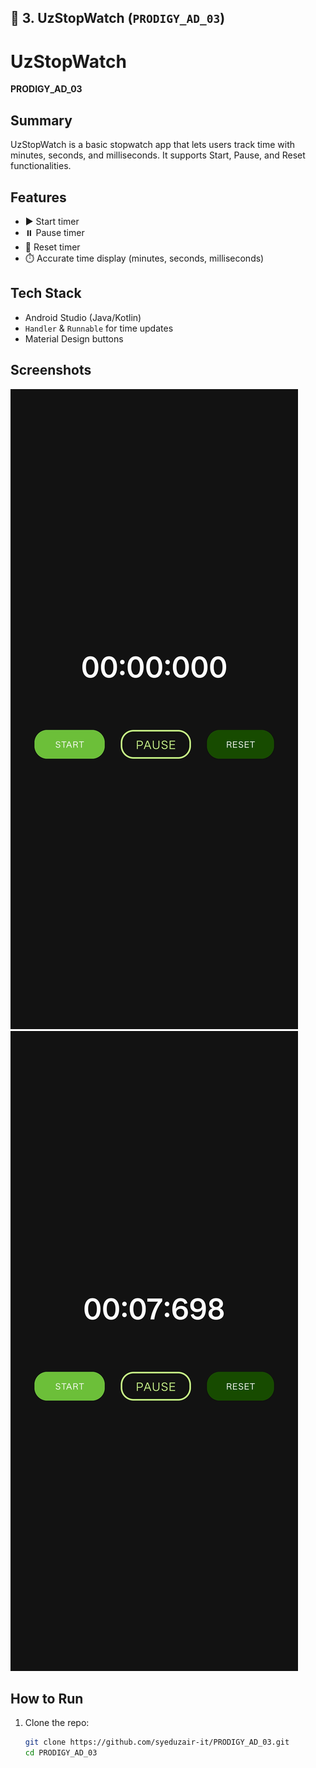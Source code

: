 ## 📌 3. UzStopWatch (`PRODIGY_AD_03`)


# UzStopWatch
**PRODIGY_AD_03**

## Summary
UzStopWatch is a basic stopwatch app that lets users track time with minutes, seconds, and milliseconds. It supports Start, Pause, and Reset functionalities.

## Features
- ▶️ Start timer  
- ⏸️ Pause timer  
- 🔄 Reset timer  
- ⏱️ Accurate time display (minutes, seconds, milliseconds)  

## Tech Stack
- Android Studio (Java/Kotlin)  
- `Handler` & `Runnable` for time updates  
- Material Design buttons  

## Screenshots
![Stopwatch Running](screenshots/screen3_1.jpg)  
![Stopwatch Reset](screenshots/screen3_2.jpg)  

## How to Run
1. Clone the repo:
   ```bash
   git clone https://github.com/syeduzair-it/PRODIGY_AD_03.git
   cd PRODIGY_AD_03
